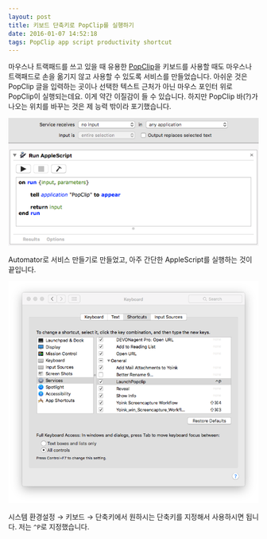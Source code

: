 ```yaml
---
layout: post
title: 키보드 단축키로 PopClip를 실행하기
date: 2016-01-07 14:52:18
tags: PopClip app script productivity shortcut
---
```

마우스나 트랙패드를 쓰고 있을 때 유용한 [PopClip](https://pilotmoon.com/popclip/)을 키보드를 사용할 때도 마우스나 트랙패드로 손을 옮기지 않고 사용할 수 있도록 서비스를 만들었습니다. 아쉬운 것은 PopClip 글을 입력하는 곳이나 선택한 텍스트 근처가 아닌 마우스 포인터 위로 PopClip이 실행되는데요. 이게 약간 이질감이 들 수 있습니다. 하지만 PopClip 바(?)가 나오는 위치를 바꾸는 것은 제 능력 밖이라 포기했습니다.

![](/images/ss_20160107_140311.jpg)

Automator로 서비스 만들기로 만들었고, 아주 간단한 AppleScript를 실행하는 것이 끝입니다.

![](/images/ss_20160107_140354.jpg)

시스템 환경설정 → 키보드 → 단축키에서 원하시는 단축키를 지정해서 사용하시면 됩니다. 저는 `^P`로 지정했습니다.
